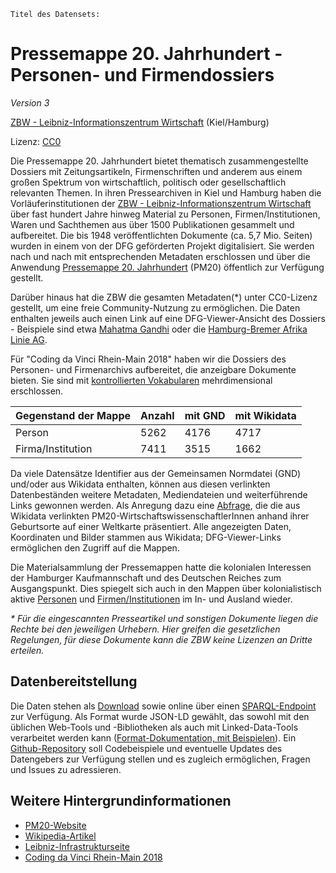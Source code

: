 `Titel des Datensets:`

# Pressemappe 20. Jahrhundert - Personen- und Firmendossiers

_Version 3_

[ZBW - Leibniz-Informationszentrum Wirtschaft](http://www.zbw.eu) (Kiel/Hamburg)

Lizenz: [CC0](./LICENSE)

Die Pressemappe 20. Jahrhundert bietet thematisch zusammengestellte Dossiers
mit Zeitungsartikeln, Firmenschriften und anderem aus einem großen Spektrum von
wirtschaftlich, politisch oder gesellschaftlich relevanten Themen. In ihren
Pressearchiven in Kiel und Hamburg haben die Vorläuferinstitutionen der [ZBW -
Leibniz-Informationszentrum Wirtschaft](http://zbw.eu) über fast hundert Jahre
hinweg Material zu Personen, Firmen/Institutionen, Waren und Sachthemen aus
über 1500 Publikationen gesammelt und aufbereitet. Die bis 1948
veröffentlichten Dokumente (ca. 5,7 Mio.  Seiten) wurden in einem von der DFG
geförderten Projekt digitalisiert. Sie werden nach und nach mit entsprechenden
Metadaten erschlossen und über die Anwendung  [Pressemappe 20.
Jahrhundert](http://webopac0.hwwa.de/PresseMappe20/index.cfm) (PM20) öffentlich
zur Verfügung gestellt.

Darüber hinaus hat die ZBW die gesamten Metadaten(\*) unter CC0-Lizenz
gestellt, um eine freie Community-Nutzung zu ermöglichen. Die Daten enthalten
jeweils auch einen Link auf eine DFG-Viewer-Ansicht des Dossiers - Beispiele
sind etwa [Mahatma
Gandhi](http://dfg-viewer.de/show/?tx_dlf[id]=http://zbw.eu/beta/pm20mets/pe/0058xx/005823.xml)
oder die [Hamburg-Bremer Afrika Linie
AG](http://dfg-viewer.de/show/?tx_dlf[id]=http://zbw.eu/beta/pm20mets/co/0459xx/045931.xml).

Für "Coding da Vinci Rhein-Main 2018" haben wir die Dossiers des Personen- und
Firmenarchivs aufbereitet, die anzeigbare Dokumente bieten. Sie sind mit
[kontrollierten
Vokabularen](https://github.com/zbw/cdv2018-pressemappe20/blob/master/sparql/README.md#controlled-vocabularies-parameterized-queries)
mehrdimensional erschlossen.

Gegenstand der Mappe  | Anzahl | mit GND | mit Wikidata
----------------------|--------|---------|-------------
Person                | 5262 | 4176 | 4717
Firma/Institution     | 7411 | 3515 | 1662

Da viele Datensätze Identifier aus der Gemeinsamen Normdatei (GND) und/oder aus
Wikidata enthalten, können aus diesen verlinkten Datenbeständen weitere
Metadaten, Mediendateien und weiterführende Links gewonnen werden. Als Anregung
dazu eine
[Abfrage](https://www.wikidata.org/wiki/User:Jneubert/Special_queries#Map_of_economists_in_PM20_by_place_of_birth),
die die aus Wikidata verlinkten PM20-WirtschaftswissenschaftlerInnen anhand
ihrer Geburtsorte auf einer Weltkarte präsentiert. Alle angezeigten Daten,
Koordinaten und Bilder stammen aus Wikidata; DFG-Viewer-Links ermöglichen
den Zugriff auf die Mappen.

Die Materialsammlung der Pressemappen hatte die kolonialen Interessen der
Hamburger Kaufmannschaft und des Deutschen Reiches zum Ausgangspunkt. Dies
spiegelt sich auch in den Mappen über kolonialistisch aktive
[Personen](http://zbw.eu/beta/sparql-lab/?endpoint=http://zbw.eu/beta/sparql/pm20/query&queryRef=https://api.github.com/repos/zbw/sparql-queries/contents/pm20/folder_by_value_sub.rq&sub=http://zbw.eu/namespaces/zbw-extensions/activity&property=http://schema.org/about&value=%22Kolonialwesen%22)
und
[Firmen/Institutionen](http://zbw.eu/beta/sparql-lab/?endpoint=http://zbw.eu/beta/sparql/pm20/query&queryRef=https://api.github.com/repos/zbw/sparql-queries/contents/pm20/folder_by_value.rq&property=http://purl.org/dc/elements/1.1/type&value=%22Kolonialgesellschaft%22)
im In- und Ausland wieder.

_\* Für die eingescannten Presseartikel und sonstigen Dokumente liegen die Rechte
bei den jeweiligen Urhebern. Hier greifen die gesetzlichen Regelungen, für
diese Dokumente kann die ZBW keine Lizenzen an Dritte erteilen._


## Datenbereitstellung

Die Daten stehen als [Download](https://doi.org/10.5281/zenodo.1410553)
sowie online über einen [SPARQL-Endpoint](http://zbw.eu/beta/sparql/pm20/query)
zur Verfügung. Als Format wurde JSON-LD gewählt, das sowohl mit den üblichen
Web-Tools und -Bibliotheken als auch mit Linked-Data-Tools verarbeitet werden
kann ([Format-Dokumentation, mit Beispielen](data/doku.md)).  Ein
[Github-Repository](https://github.com/zbw/cdv2018-pressemappe20) soll
Codebeispiele und eventuelle Updates des Datengebers zur Verfügung stellen und
es zugleich ermöglichen, Fragen und Issues zu adressieren. 


## Weitere Hintergrundinformationen

* [PM20-Website](http://webopac0.hwwa.de/PresseMappe20/index.cfm)
* [Wikipedia-Artikel](https://de.wikipedia.org/wiki/Pressearchiv_20._Jahrhundert)
* [Leibniz-Infrastrukturseite](https://www.leibniz-gemeinschaft.de/infrastrukturen/archive/pressearchiv-der-zbw/)
* [Coding da Vinci Rhein-Main 2018](https://codingdavinci.de/events/rheinmain/)

